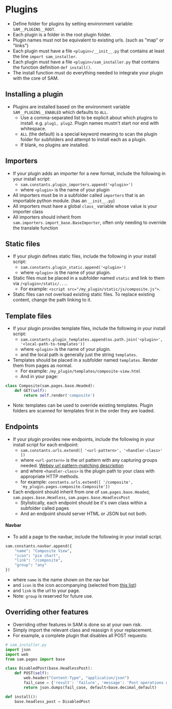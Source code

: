 # Plugins

* Define folder for plugins by setting environment variable: `SAM__PLUGINS__ROOT`.
* Each plugin is a folder in the root plugin folder.
* Plugin names must not be equivalent to existing urls. (such as "map" or "links")
* Each plugin must have a file `<plugin>/__init__.py` that contains at least the line `import sam_installer`.
* Each plugin must have a file `<plugin>/sam_installer.py` that contains the function definition `def install()`.
* The install function must do everything needed to integrate your plugin with the core of SAM.

## Installing a plugin

* Plugins are installed based on the environment variable `SAM__PLUGINS__ENABLED` which defaults to `ALL`.
  * Use a comma-separated list to be explicit about which plugins to install. e.g. `plug1, plug2`. Plugin names mustn't start nor end with whitespace. 
  * `ALL` (the default) is a special keyword meaning to scan the plugin folder for subfolders and attempt to install each as a plugin.
  * If blank, no plugins are installed.

## Importers

* If your plugin adds an importer for a new format, include the following in your install script:
    * `sam.constants.plugin_importers.append('<plugin>')`
    * where `<plugin>` is the name of your plugin
* All importers must be in a subfolder called `importers` that is an importable python module. (has an `__init__.py`)
* All importers must have a global `class_` variable whose value is your importer class
* All importers should inherit from `sam.importers.import_base.BaseImporter`, often only needing to override the translate function

## Static files
* If your plugin defines static files, include the following in your install script:
    * `sam.constants.plugin_static.append('<plugin>')`
    * where `<plugin>` is the name of your plugin.
* Static files must be placed in a subfolder named `static` and link to them via `/<plugin>/static/...`. 
    * For example: `<script src="/my_plugin/static/js/composite.js">`.
* Static files can not overload existing static files. To replace existing content, change the path linking to it. 

## Template files
* If your plugin provides template files, include the following in your install script:
    * `sam.constants.plugin_templates.append(os.path.join('<plugin>', '<local-path-to-templates'))`
    * where `<plugin>` is the name of your plugin.
    * and the local path is generally just the string `templates`.
* Templates should be placed in a subfolder named `templates`. Render them from pages as normal.
    * For example: `/my_plugin/templates/composite-view.html`
    * And in your page: 
```python
class Composite(sam.pages.base.Headed):
    def GET(self):
        return self.render('composite')
```
* Note: templates can be used to override existing templates. Plugin folders are scanned for templates first in the order they are loaded.

## Endpoints
* If your plugin provides new endpoints, include the following in your install script for each endpoint:
    * `sam.constants.urls.extend([ '<url-pattern>', '<handler-class>' ])`
    * where `<url-pattern>` is the url pattern with any capturing groups needed. [Webpy url pattern-matching description](http://webpy.org/cookbook/url_handling)
    * and where `<handler-class>` is the plugin path to your class with appropriate HTTP methods.
    * for example: `constants.urls.extend([ '/composite', 'my_plugin.pages.composite.Composite'])`
* Each endpoint should inherit from one of `sam.pages.base.Headed`, `sam.pages.base.Headless`, `sam.pages.base.HeadlessPost`
    * Stylistically, each endpoint should be it's own class within a subfolder called pages
    * And an endpoint should server HTML or JSON but not both. 

#### Navbar
* To add a page to the navbar, include the following in your install script.
```python
sam.constants.navbar.append({
    "name": "Composite View",
    "icon": "pie chart",
    "link": "/composite",
    "group": "any"
})
```
* where `name` is the name shown on the nav bar
* and `icon` is the icon accompanying (selected from [this list](https://semantic-ui.com/elements/icon.html))
* and `link` is the url to your page.
* Note: `group` is reserved for future use.

## Overriding other features
* Overriding other features in SAM is done so at your own risk. 
* Simply import the relevant class and reassign it your replacement.
* For example, a complete plugin that disables all POST requests:
```python
# sam_installer.py
import json
import web
from sam.pages import base

class DisabledPost(base.HeadlessPost):
    def POST(self):
        web.header("Content-Type", "application/json")
        fail_case = {'result': 'failure', 'message': 'Post operations disabled.'}
        return json.dumps(fail_case, default=base.decimal_default)

def install():
    base.headless_post = DisabledPost
```
